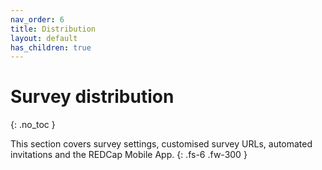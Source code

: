 ```yaml
---
nav_order: 6
title: Distribution
layout: default
has_children: true
---
```


# Survey distribution
{: .no_toc }

This section covers survey settings, customised survey URLs, automated invitations and the REDCap Mobile App. 
{: .fs-6 .fw-300 }